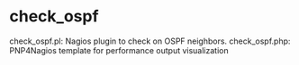 # check_ospf
check_ospf.pl: Nagios plugin to check on OSPF neighbors.
check_ospf.php: PNP4Nagios template for performance output visualization
